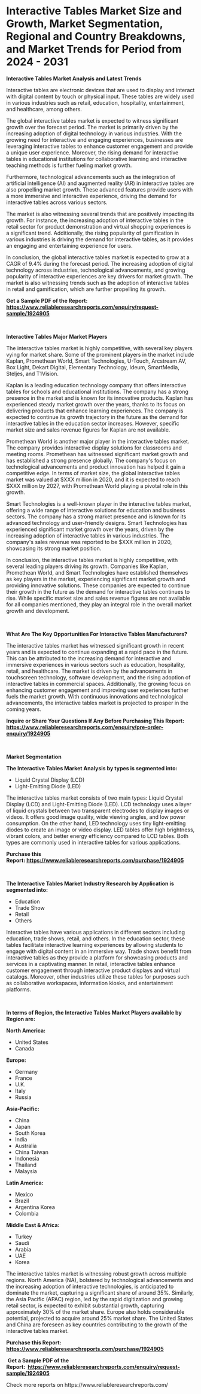 <p><h1>Interactive Tables Market Size and Growth, Market Segmentation, Regional and Country Breakdowns, and Market Trends for Period from 2024 -  2031</h1></p><p><strong>Interactive Tables Market Analysis and Latest Trends</strong></p>
<p><p>Interactive tables are electronic devices that are used to display and interact with digital content by touch or physical input. These tables are widely used in various industries such as retail, education, hospitality, entertainment, and healthcare, among others.</p><p>The global interactive tables market is expected to witness significant growth over the forecast period. The market is primarily driven by the increasing adoption of digital technology in various industries. With the growing need for interactive and engaging experiences, businesses are leveraging interactive tables to enhance customer engagement and provide a unique user experience. Moreover, the rising demand for interactive tables in educational institutions for collaborative learning and interactive teaching methods is further fueling market growth.</p><p>Furthermore, technological advancements such as the integration of artificial intelligence (AI) and augmented reality (AR) in interactive tables are also propelling market growth. These advanced features provide users with a more immersive and interactive experience, driving the demand for interactive tables across various sectors.</p><p>The market is also witnessing several trends that are positively impacting its growth. For instance, the increasing adoption of interactive tables in the retail sector for product demonstration and virtual shopping experiences is a significant trend. Additionally, the rising popularity of gamification in various industries is driving the demand for interactive tables, as it provides an engaging and entertaining experience for users.</p><p>In conclusion, the global interactive tables market is expected to grow at a CAGR of 9.4% during the forecast period. The increasing adoption of digital technology across industries, technological advancements, and growing popularity of interactive experiences are key drivers for market growth. The market is also witnessing trends such as the adoption of interactive tables in retail and gamification, which are further propelling its growth.</p></p>
<p><strong>Get a Sample PDF of the Report:&nbsp; <a href="https://www.reliableresearchreports.com/enquiry/request-sample/1924905">https://www.reliableresearchreports.com/enquiry/request-sample/1924905</a></strong></p>
<p>&nbsp;</p>
<p><strong>Interactive Tables Major Market Players</strong></p>
<p><p>The interactive tables market is highly competitive, with several key players vying for market share. Some of the prominent players in the market include Kaplan, Promethean World, Smart Technologies, U-Touch, Arcstream AV, Box Light, Dekart Digital, Elementary Technology, Ideum, SmartMedia, Steljes, and T1Vision.</p><p>Kaplan is a leading education technology company that offers interactive tables for schools and educational institutions. The company has a strong presence in the market and is known for its innovative products. Kaplan has experienced steady market growth over the years, thanks to its focus on delivering products that enhance learning experiences. The company is expected to continue its growth trajectory in the future as the demand for interactive tables in the education sector increases. However, specific market size and sales revenue figures for Kaplan are not available.</p><p>Promethean World is another major player in the interactive tables market. The company provides interactive display solutions for classrooms and meeting rooms. Promethean has witnessed significant market growth and has established a strong presence globally. The company's focus on technological advancements and product innovation has helped it gain a competitive edge. In terms of market size, the global interactive tables market was valued at $XXX million in 2020, and it is expected to reach $XXX million by 2027, with Promethean World playing a pivotal role in this growth.</p><p>Smart Technologies is a well-known player in the interactive tables market, offering a wide range of interactive solutions for education and business sectors. The company has a strong market presence and is known for its advanced technology and user-friendly designs. Smart Technologies has experienced significant market growth over the years, driven by the increasing adoption of interactive tables in various industries. The company's sales revenue was reported to be $XXX million in 2020, showcasing its strong market position.</p><p>In conclusion, the interactive tables market is highly competitive, with several leading players driving its growth. Companies like Kaplan, Promethean World, and Smart Technologies have established themselves as key players in the market, experiencing significant market growth and providing innovative solutions. These companies are expected to continue their growth in the future as the demand for interactive tables continues to rise. While specific market size and sales revenue figures are not available for all companies mentioned, they play an integral role in the overall market growth and development.</p></p>
<p>&nbsp;</p>
<p><strong>What Are The Key Opportunities For Interactive Tables Manufacturers?</strong></p>
<p><p>The interactive tables market has witnessed significant growth in recent years and is expected to continue expanding at a rapid pace in the future. This can be attributed to the increasing demand for interactive and immersive experiences in various sectors such as education, hospitality, retail, and healthcare. The market is driven by the advancements in touchscreen technology, software development, and the rising adoption of interactive tables in commercial spaces. Additionally, the growing focus on enhancing customer engagement and improving user experiences further fuels the market growth. With continuous innovations and technological advancements, the interactive tables market is projected to prosper in the coming years.</p></p>
<p><strong>Inquire or Share Your Questions If Any Before Purchasing This Report: <a href="https://www.reliableresearchreports.com/enquiry/pre-order-enquiry/1924905">https://www.reliableresearchreports.com/enquiry/pre-order-enquiry/1924905</a></strong></p>
<p>&nbsp;</p>
<p><strong>Market Segmentation</strong></p>
<p><strong>The Interactive Tables Market Analysis by types is segmented into:</strong></p>
<p><ul><li>Liquid Crystal Display (LCD)</li><li>Light-Emitting Diode (LED)</li></ul></p>
<p><p>The interactive tables market consists of two main types: Liquid Crystal Display (LCD) and Light-Emitting Diode (LED). LCD technology uses a layer of liquid crystals between two transparent electrodes to display images or videos. It offers good image quality, wide viewing angles, and low power consumption. On the other hand, LED technology uses tiny light-emitting diodes to create an image or video display. LED tables offer high brightness, vibrant colors, and better energy efficiency compared to LCD tables. Both types are commonly used in interactive tables for various applications.</p></p>
<p><strong>Purchase this Report:&nbsp;<a href="https://www.reliableresearchreports.com/purchase/1924905">https://www.reliableresearchreports.com/purchase/1924905</a></strong></p>
<p>&nbsp;</p>
<p><strong>The Interactive Tables Market Industry Research by Application is segmented into:</strong></p>
<p><ul><li>Education</li><li>Trade Show</li><li>Retail</li><li>Others</li></ul></p>
<p><p>Interactive tables have various applications in different sectors including education, trade shows, retail, and others. In the education sector, these tables facilitate interactive learning experiences by allowing students to engage with digital content in an immersive way. Trade shows benefit from interactive tables as they provide a platform for showcasing products and services in a captivating manner. In retail, interactive tables enhance customer engagement through interactive product displays and virtual catalogs. Moreover, other industries utilize these tables for purposes such as collaborative workspaces, information kiosks, and entertainment platforms.</p></p>
<p>&nbsp;</p>
<p><strong>In terms of Region, the Interactive Tables Market Players available by Region are:</strong></p>
<p>
    <p> <strong> North America: </strong>
        <ul>
            <li>United States</li>
            <li>Canada</li>
        </ul>
        </p> 
    <p> <strong> Europe: </strong>
        <ul>
            <li>Germany</li>
            <li>France</li>
            <li>U.K.</li>
            <li>Italy</li>
            <li>Russia</li>
        </ul>
        </p> 
    <p> <strong> Asia-Pacific: </strong>
        <ul>
            <li>China</li>
            <li>Japan</li>
            <li>South Korea</li>
            <li>India</li>
            <li>Australia</li>
            <li>China Taiwan</li>
            <li>Indonesia</li>
            <li>Thailand</li>
            <li>Malaysia</li>
        </ul>
        </p> 
    <p> <strong> Latin America: </strong>
        <ul>
            <li>Mexico</li>
            <li>Brazil</li>
            <li>Argentina Korea</li>
            <li>Colombia</li>
        </ul>
        </p> 
    <p> <strong> Middle East & Africa: </strong>
        <ul>
            <li>Turkey</li>
            <li>Saudi</li>
            <li>Arabia</li>
            <li>UAE</li>
            <li>Korea</li>
        </ul>
    </p>
    </p>
<p><p>The interactive tables market is witnessing robust growth across multiple regions. North America (NA), bolstered by technological advancements and the increasing adoption of interactive technologies, is anticipated to dominate the market, capturing a significant share of around 35%. Similarly, the Asia Pacific (APAC) region, led by the rapid digitization and growing retail sector, is expected to exhibit substantial growth, capturing approximately 30% of the market share. Europe also holds considerable potential, projected to acquire around 25% market share. The United States and China are foreseen as key countries contributing to the growth of the interactive tables market.</p></p>
<p><strong>Purchase this Report: <a href="https://www.reliableresearchreports.com/purchase/1924905">https://www.reliableresearchreports.com/purchase/1924905</a></strong></p>
<p>&nbsp;<strong>Get a Sample PDF of the Report:&nbsp;&nbsp;<a href="https://www.reliableresearchreports.com/enquiry/request-sample/1924905">https://www.reliableresearchreports.com/enquiry/request-sample/1924905</a></strong></p>
<p><strong></strong></p>
<p>Check more reports on https://www.reliableresearchreports.com/</p>